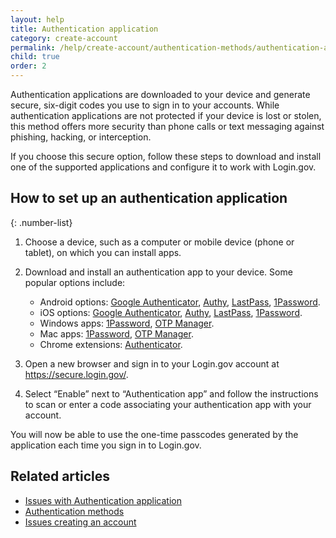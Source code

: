 ```yaml
---
layout: help
title: Authentication application
category: create-account
permalink: /help/create-account/authentication-methods/authentication-application/
child: true
order: 2
---
```


Authentication applications are downloaded to your device and generate secure, six-digit codes you use to sign in to your accounts. While authentication applications are not protected if your device is lost or stolen, this method offers more security than phone calls or text messaging against phishing, hacking, or interception.

If you choose this secure option, follow these steps to download and install one of the supported applications and configure it to work with Login.gov.

## How to set up an authentication application

{: .number-list}

1. Choose a device, such as a computer or mobile device (phone or tablet), on which you can install apps.

2. Download and install an authentication app to your device. Some popular options include:

   * Android options: [Google Authenticator](https://play.google.com/store/apps/details?id=com.google.android.apps.authenticator2&hl=en), [Authy](https://authy.com/), [LastPass](https://lastpass.com/), [1Password](https://1password.com/).
   * iOS options: [Google Authenticator](https://itunes.apple.com/us/app/google-authenticator/id388497605?mt=8), [Authy](https://authy.com/), [LastPass](https://lastpass.com/), [1Password](https://1password.com/).
   * Windows apps: [1Password](https://1password.com/), [OTP Manager](https://apps.microsoft.com/detail/9nblggh6hngn?hl=en-us&gl=US).
   * Mac apps: [1Password](https://1password.com/), [OTP Manager](https://itunes.apple.com/us/app/otp-manager/id928941247?mt=12).
   * Chrome extensions: [Authenticator](https://chrome.google.com/webstore/detail/authenticator/bhghoamapcdpbohphigoooaddinpkbai?hl=en).

3. Open a new browser and sign in to your Login.gov account at <https://secure.login.gov/>.

4. Select “Enable” next to “Authentication app” and follow the instructions to scan or enter a code associating your authentication app with your account.

You will now be able to use the one-time passcodes generated by the application each time you sign in to Login.gov.


## Related articles

* [Issues with Authentication application](/help/trouble-signing-in/authentication/issues-with-authentication-application/)
* [Authentication methods](/help/create-account/authentication-methods/)
* [Issues creating an account](/help/create-account/issues-creating-an-account/)
